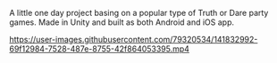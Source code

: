 A little one day project basing on a popular type of Truth or Dare party games.
Made in Unity and built as both Android and iOS app.

https://user-images.githubusercontent.com/79320534/141832992-69f12984-7528-487e-8755-42f864053395.mp4

